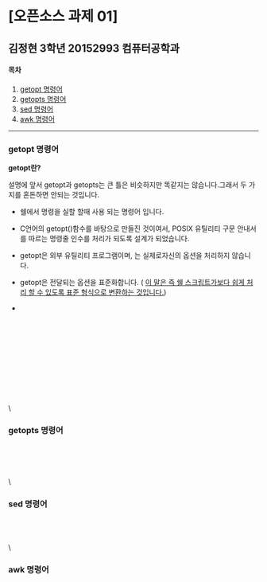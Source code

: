 # [오픈소스 과제 01]


김정현 3학년 20152993 컴퓨터공학과
---
#### 목차
1. [getopt 명령어](#getopt-명령어)
2. [getopts 명령어](#getopts-명령어)
4. [sed 명령어](#sed-명령어)
5. [awk 명령어](#awk-명령어)
- - -
### getopt 명령어

**getopt란?**

 설명에 앞서 getopt과 getopts는 큰 틀은 비슷하지만 똑같지는 않습니다.그래서 두 가지를 혼돈하면 안되는 것입니다.

* 쉘에서 명령을 실할 할때 사용 되는 명령어 입니다. 

* C언어의 getopt()함수를 바탕으로 만들진 것이여서, POSIX 유틸리티 구문 안내서를 따르는 명령줄 인수를 처리가 되도록 설계가 되었습니다. 

* getopt은 외부 유틸리티 프로그램이며, 는 실제로자신의 옵션을 처리하지 않습니다.

* getopt은 전달되는 옵션을 표준화합니다. 
( <u>이 말은 즉 쉘 스크립트가보다 쉽게 처리 할 수 있도록 표준 형식으로 변환하는 것입니다.</u>)

* 


\
\
\
\
\
\
\
\
\
\
\
### getopts 명령어

\
\
\
\
\

### sed 명령어

\
\
\
\

### awk 명령어
